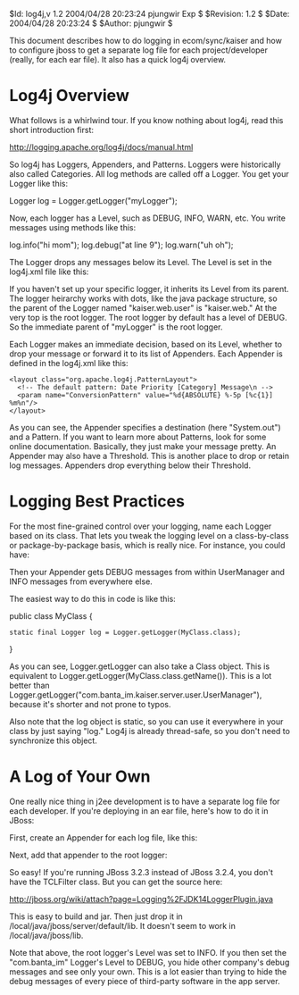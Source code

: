 $Id: log4j,v 1.2 2004/04/28 20:23:24 pjungwir Exp $
$Revision: 1.2 $
$Date: 2004/04/28 20:23:24 $
$Author: pjungwir $

This document describes how to do logging in ecom/sync/kaiser and how to configure jboss to get a separate log file for each project/developer (really, for each ear file). It also has a quick log4j overview.




Log4j Overview
==============

What follows is a whirlwind tour. If you know nothing about log4j, read this short introduction first:

http://logging.apache.org/log4j/docs/manual.html

So log4j has Loggers, Appenders, and Patterns. Loggers were historically also called Categories. All log methods are called off a Logger. You get your Logger like this:

Logger log = Logger.getLogger("myLogger");

Now, each logger has a Level, such as DEBUG, INFO, WARN, etc. You write messages using methods like this:

log.info("hi mom");
log.debug("at line 9");
log.warn("uh oh");

The Logger drops any messages below its Level. The Level is set in the log4j.xml file like this:

<category name="myLogger">
    <priority value="INFO">
</category>

If you haven't set up your specific logger, it inherits its Level from its parent. The logger heirarchy works with dots, like the java package structure, so the parent of the Logger named "kaiser.web.user" is "kaiser.web." At the very top is the root logger. The root logger by default has a level of DEBUG. So the immediate parent of "myLogger" is the root logger.

Each Logger makes an immediate decision, based on its Level, whether to drop your message or forward it to its list of Appenders. Each Appender is defined in the log4j.xml like this:

<appender name="CONSOLE" class="org.apache.log4j.ConsoleAppender">
    <param name="Target" value="System.out"/>
    <param name="Threshold" value="INFO"/>

    <layout class="org.apache.log4j.PatternLayout">
      <!-- The default pattern: Date Priority [Category] Message\n -->
      <param name="ConversionPattern" value="%d{ABSOLUTE} %-5p [%c{1}] %m%n"/>
    </layout>
</appender>

As you can see, the Appender specifies a destination (here "System.out") and a Pattern. If you want to learn more about Patterns, look for some online documentation. Basically, they just make your message pretty. An Appender may also have a Threshold. This is another place to drop or retain log messages. Appenders drop everything below their Threshold.




Logging Best Practices
======================

For the most fine-grained control over your logging, name each Logger based on its class. That lets you tweak the logging level on a class-by-class or package-by-package basis, which is really nice. For instance, you could have:

<category name="com.banta_im">
    <priority value="INFO">
</category>

<category name="com.banta_im.kaiser.server.user.UserManager">
    <priority value="DEBUG">
</category>

Then your Appender gets DEBUG messages from within UserManager and INFO messages from everywhere else.

The easiest way to do this in code is like this:

public class MyClass {

    static final Logger log = Logger.getLogger(MyClass.class);

}

As you can see, Logger.getLogger can also take a Class object. This is equivalent to Logger.getLogger(MyClass.class.getName()). This is a lot better than Logger.getLogger("com.banta_im.kaiser.server.user.UserManager"), because it's shorter and not prone to typos.

Also note that the log object is static, so you can use it everywhere in your class by just saying "log." Log4j is already thread-safe, so you don't need to synchronize this object.




A Log of Your Own
=================

One really nice thing in j2ee development is to have a separate log file for each developer. If you're deploying in an ear file, here's how to do it in JBoss:

First, create an Appender for each log file, like this:

<appender name="Kaiser-pjungwir" class="org.apache.log4j.FileAppender">
    <!--
    <errorHandler class="org.jboss.logging.util.OnlyOnceErrorHandler"/>
    -->
    <param name="Append" value="false"/>
    <param name="File" value="${jboss.server.home.dir}/log/Kaiser-pjungwir.log"/>
    <param name="Threshold" value="DEBUG"/>
    <layout class="org.apache.log4j.PatternLayout">
        <param name="ConversionPattern" value="%d{ABSOLUTE} %-5p [%c{1}] %m%n"/>
    </layout>
    <filter class="org.jboss.logging.filter.TCLFilter">
        <param name="AcceptOnMatch" value="true"/>
        <param name="DeployURL" value="Kaiser-pjungwir.ear"/>
    </filter>
</appender>

Next, add that appender to the root logger:

<root>
    <priority value="INFO"/>
    <appender-ref ref="CONSOLE"/>
    <appender-ref ref="Kaiser-pjungwir"/>
    <appender-ref ref="Kaiser-another"/>
    <appender-ref ref="FILE"/>
</root>

So easy! If you're running JBoss 3.2.3 instead of JBoss 3.2.4, you don't have the TCLFilter class. But you can get the source here:

http://jboss.org/wiki/attach?page=Logging%2FJDK14LoggerPlugin.java

This is easy to build and jar. Then just drop it in /local/java/jboss/server/default/lib. It doesn't seem to work in /local/java/jboss/lib.

Note that above, the root logger's Level was set to INFO. If you then set the "com.banta_im" Logger's Level to DEBUG, you hide other company's debug messages and see only your own. This is a lot easier than trying to hide the debug messages of every piece of third-party software in the app server.

